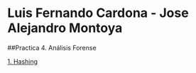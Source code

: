 # Luis Fernando Cardona - Jose Alejandro Montoya
##Practica 4. Análisis Forense

[1. Hashing](https://github.com/Almontoya02/Lab4-Ciberseguridad/tree/master/hashing)
